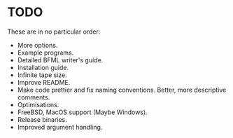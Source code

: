 # TODO
These are in no particular order:
- More options.
- Example programs.
- Detailed BFML writer's guide.
- Installation guide.
- Infinite tape size.
- Improve README.
- Make code prettier and fix naming conventions. Better, more descriptive comments.
- Optimisations.
- FreeBSD, MacOS support (Maybe Windows).
- Release binaries.
- Improved argument handling.
